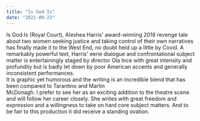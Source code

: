 ```yaml
---
title: "Is God Is"
date: "2021-09-23"
---
```


Is God Is (Royal Court),
Aleshea Harris' award-winning
2018 revenge tale about two
women seeking justice and
taking control of their own
narratives has finally made it
to the West End, no doubt held
up a little by Covid. A remarkably powerful text, Harris' eerie
dialogue and confrontational
subject matter is entertainingly
staged by director Ola Ince with
great intensity and profundity
but is badly let down by poor
American accents and generally
inconsistent performances.  
It is graphic yet humorous
and the writing is an incredible
blend that has been compared
to Tarantino and Martin  
McDonagh. I prefer to see her
as an exciting addition to the
theatre scene and will follow
her career closely. She writes
with great freedom and expression and a willingness to take
on hard core subject matters.
And to be fair to this production it did receive a standing
ovation.
